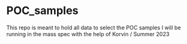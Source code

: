 # POC_samples
This repo is meant to hold all data to select the POC samples I will be running in the mass spec with the help of Korvin / Summer 2023
